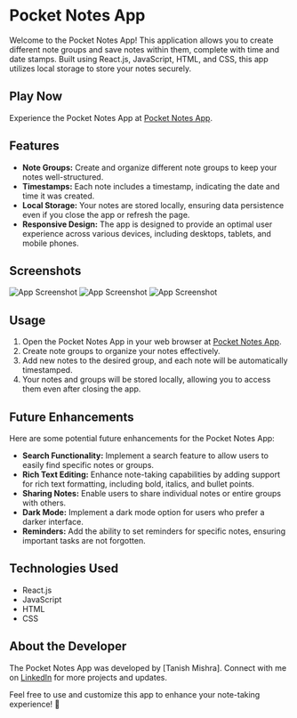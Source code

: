 # Pocket Notes App

Welcome to the Pocket Notes App! This application allows you to create different note groups and save notes within them, complete with time and date stamps. Built using React.js, JavaScript, HTML, and CSS, this app utilizes local storage to store your notes securely.

## Play Now

Experience the Pocket Notes App at [Pocket Notes App](https://notes-pocket.vercel.app).

## Features

- **Note Groups:** Create and organize different note groups to keep your notes well-structured.
- **Timestamps:** Each note includes a timestamp, indicating the date and time it was created.
- **Local Storage:** Your notes are stored locally, ensuring data persistence even if you close the app or refresh the page.
- **Responsive Design:** The app is designed to provide an optimal user experience across various devices, including desktops, tablets, and mobile phones.

## Screenshots

![App Screenshot](/path/to/screenshot1.png)
![App Screenshot](/path/to/screenshot2.png)
![App Screenshot](/path/to/screenshot3.png)

## Usage

1. Open the Pocket Notes App in your web browser at [Pocket Notes App](https://notes-pocket.vercel.app).
2. Create note groups to organize your notes effectively.
3. Add new notes to the desired group, and each note will be automatically timestamped.
4. Your notes and groups will be stored locally, allowing you to access them even after closing the app.

## Future Enhancements

Here are some potential future enhancements for the Pocket Notes App:

- **Search Functionality:** Implement a search feature to allow users to easily find specific notes or groups.
- **Rich Text Editing:** Enhance note-taking capabilities by adding support for rich text formatting, including bold, italics, and bullet points.
- **Sharing Notes:** Enable users to share individual notes or entire groups with others.
- **Dark Mode:** Implement a dark mode option for users who prefer a darker interface.
- **Reminders:** Add the ability to set reminders for specific notes, ensuring important tasks are not forgotten.

## Technologies Used

- React.js
- JavaScript
- HTML
- CSS

## About the Developer

The Pocket Notes App was developed by [Tanish Mishra]. Connect with me on [LinkedIn](https://www.linkedin.com/in/tanish-mishra-5a7478265) for more projects and updates.

Feel free to use and customize this app to enhance your note-taking experience! 📝
